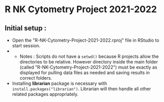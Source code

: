 # R NK Cytometry Project 2021-2022

## Initial setup :
* Open the "R-NK-Cytometry-Project-2021-2022.rproj" file in RStudio to start session.
* * Notes : Scripts do not have a `setwd()` because R projects allow the directories to be relative. However directory inside the main folder (called "R-NK-Cytometry-Project-2021-2022") must be exactly as displayed for pulling data files as needed and saving results in correct folders.
* Installing **librarian** package is necessary with `install.packages("librarian")`. Librarian will then handle all other related packages appropriately.



